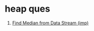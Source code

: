 # heap ques

<ol>

<li>

[Find Median from Data Stream (imp)](https://www.geeksforgeeks.org/problems/find-median-in-a-stream-1587115620/1)
</li>



</ol>